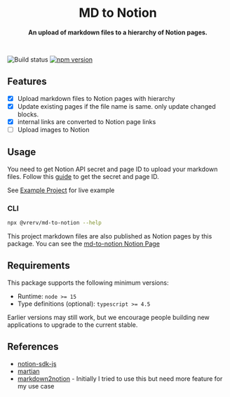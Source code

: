 <div align="center">
	<h1>MD to Notion</h1>
	<p>
		<b>An upload of markdown files to a hierarchy of Notion pages.</b>
	</p>
	<br>
</div>

![Build status](https://github.com/vrerv/md-to-notion/actions/workflows/ci.yml/badge.svg)
[![npm version](https://badge.fury.io/js/%40vrerv%2Fmd-to-notion.svg)](https://www.npmjs.com/package/@vrerv/md-to-notion)

## Features

- [x] Upload markdown files to Notion pages with hierarchy
- [x] Update existing pages if the file name is same. only update changed blocks.
- [x] internal links are converted to Notion page links
- [ ] Upload images to Notion

## Usage

You need to get Notion API secret and page ID to upload your markdown files.
Follow this [guide](./docs/configure-notion.md) to get the secret and page ID.

See [Example Project](./examples/example-project) for live example

### CLI

```bash
npx @vrerv/md-to-notion --help
```

This project markdown files are also published as Notion pages by this package.
You can see the [md-to-notion Notion Page](https://vrerv.notion.site/MD-To-Notion-e85be6990664452b8669c72d989ce258)

## Requirements

This package supports the following minimum versions:

- Runtime: `node >= 15`
- Type definitions (optional): `typescript >= 4.5`

Earlier versions may still work, but we encourage people building new applications to upgrade to the current stable.

## References

- [notion-sdk-js](https://github.com/makenotion/notion-sdk-js)
- [martian](https://github.com/tryfabric/martian)
- [markdown2notion](https://github.com/Rujuu-prog/markdown2notion) - Initially I tried to use this but need more feature for my use case
